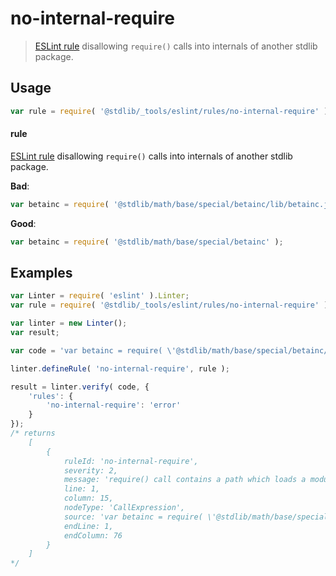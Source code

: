 # no-internal-require

> [ESLint rule][eslint-rules] disallowing `require()` calls into internals of another stdlib package.

<section class="intro">

</section>

<!-- /.intro -->

<section class="usage">

## Usage

```javascript
var rule = require( '@stdlib/_tools/eslint/rules/no-internal-require' );
```

#### rule

[ESLint rule][eslint-rules] disallowing `require()` calls into internals of another stdlib package.

**Bad**:

<!-- eslint-disable stdlib/no-internal-require -->

```javascript
var betainc = require( '@stdlib/math/base/special/betainc/lib/betainc.js' );
```

**Good**:

``` javascript 
var betainc = require( '@stdlib/math/base/special/betainc' );
```

</section>

<!-- /.usage -->

<section class="examples">

## Examples

<!-- eslint no-undef: "error" -->

```javascript
var Linter = require( 'eslint' ).Linter;
var rule = require( '@stdlib/_tools/eslint/rules/no-internal-require' );

var linter = new Linter();
var result;

var code = 'var betainc = require( \'@stdlib/math/base/special/betainc/lib/betainc.js\' )';

linter.defineRule( 'no-internal-require', rule );

result = linter.verify( code, {
    'rules': {
        'no-internal-require': 'error'
    }
});
/* returns
    [
        {
            ruleId: 'no-internal-require',
            severity: 2,
            message: 'require() call contains a path which loads a module internal to a stdlib package, and, thus, should be considered private',
            line: 1,
            column: 15,
            nodeType: 'CallExpression',
            source: 'var betainc = require( \'@stdlib/math/base/special/betainc/lib/betainc.js\' )',
            endLine: 1,
            endColumn: 76
        }
    ]
*/
```

</section>

<!-- /.examples -->

<section class="links">

[eslint-rules]: https://eslint.org/docs/developer-guide/working-with-rules

</section>

<!-- /.links -->
